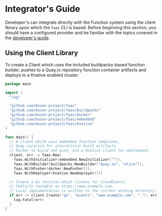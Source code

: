 # Integrator's Guide

Developer's can integrate directly with the Function system using the client library upon which the `faas` CLI is based.  Before beginning this section, you should have a configured provider and be familiar with the topics covered in the [developer's guide](docs/developers_guide.md).

## Using the Client Library

To create a Client which uses the included buildpacks-based function builder, pushes to a Quay.io repository function container artifacts and deploys to a Knative enabled cluster: 
```go
package main

import (
  "log"

  "github.com/boson-project/faas"
  "github.com/boson-project/faas/buildpacks"
  "github.com/boson-project/faas/docker"
  "github.com/boson-project/faas/embedded"
  "github.com/boson-project/faas/knative"
)

func main() {
  // A client which uses embedded function templates,
  // Quay.io/alice for interstitial build artifacts.
  // Docker to build and push, and a Knative client for deployment.
  client, err := faas.New(
    faas.WithInitializer(embedded.NewInitializer("")),
    faas.WithBuilder(buildpacks.NewBuilder("quay.io", "alice")),
    faas.WithPusher(docker.NewPusher()),
    faas.WithDeployer(knative.NewDeployer()))

  // Create a Go function which listens for CloudEvents.
  // Publicly routable as https://www.example.com.
  // Local implementation is written to the current working directory.
  if err := client.Create("go", "events", "www.example.com", "."); err != nil {
    log.Fatal(err)
  }
}
```



